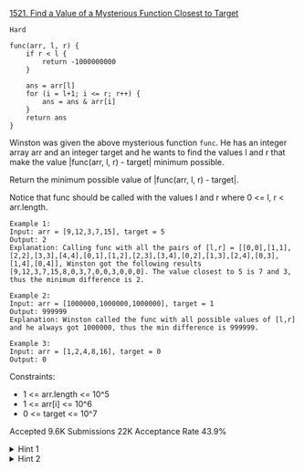 [1521. Find a Value of a Mysterious Function Closest to Target](https://leetcode.com/problems/find-a-value-of-a-mysterious-function-closest-to-target/)

`Hard`

```
func(arr, l, r) {
    if r < l {
        return -1000000000
    }

    ans = arr[l]
    for (i = l+1; i <= r; r++) {
        ans = ans & arr[i]
    }
    return ans
}
```

Winston was given the above mysterious function `func`. He has an integer array arr and an integer target and he wants to find the values l and r that make the value |func(arr, l, r) - target| minimum possible.

Return the minimum possible value of |func(arr, l, r) - target|.

Notice that func should be called with the values l and r where 0 <= l, r < arr.length.

```
Example 1:
Input: arr = [9,12,3,7,15], target = 5
Output: 2
Explanation: Calling func with all the pairs of [l,r] = [[0,0],[1,1],[2,2],[3,3],[4,4],[0,1],[1,2],[2,3],[3,4],[0,2],[1,3],[2,4],[0,3],[1,4],[0,4]], Winston got the following results [9,12,3,7,15,8,0,3,7,0,0,3,0,0,0]. The value closest to 5 is 7 and 3, thus the minimum difference is 2.

Example 2:
Input: arr = [1000000,1000000,1000000], target = 1
Output: 999999
Explanation: Winston called the func with all possible values of [l,r] and he always got 1000000, thus the min difference is 999999.

Example 3:
Input: arr = [1,2,4,8,16], target = 0
Output: 0
``` 

Constraints:

- 1 <= arr.length <= 10^5
- 1 <= arr[i] <= 10^6
- 0 <= target <= 10^7

Accepted
9.6K
Submissions
22K
Acceptance Rate
43.9%

<details>
<summary>Hint 1</summary>

If the and value of sub-array arr[i...j] is ≥ the and value of the sub-array arr[i...j+1].

</details>
<details>
<summary>Hint 2</summary>

For each index i using binary search or ternary search find the index j where |target - AND(arr[i...j])| is minimum, minimize this value with the global answer.

</details>
